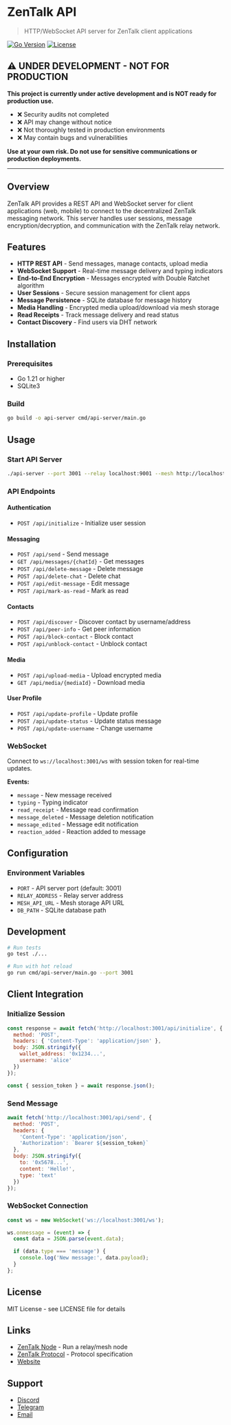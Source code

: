 # ZenTalk API

> HTTP/WebSocket API server for ZenTalk client applications

[![Go Version](https://img.shields.io/badge/Go-1.21+-00ADD8?style=flat&logo=go)](https://go.dev/)
[![License](https://img.shields.io/badge/License-MIT-blue.svg)](LICENSE)

## ⚠️ UNDER DEVELOPMENT - NOT FOR PRODUCTION

**This project is currently under active development and is NOT ready for production use.**

- ❌ Security audits not completed
- ❌ API may change without notice
- ❌ Not thoroughly tested in production environments
- ❌ May contain bugs and vulnerabilities

**Use at your own risk. Do not use for sensitive communications or production deployments.**

---

## Overview

ZenTalk API provides a REST API and WebSocket server for client applications (web, mobile) to connect to the decentralized ZenTalk messaging network. This server handles user sessions, message encryption/decryption, and communication with the ZenTalk relay network.

## Features

- **HTTP REST API** - Send messages, manage contacts, upload media
- **WebSocket Support** - Real-time message delivery and typing indicators
- **End-to-End Encryption** - Messages encrypted with Double Ratchet algorithm
- **User Sessions** - Secure session management for client apps
- **Message Persistence** - SQLite database for message history
- **Media Handling** - Encrypted media upload/download via mesh storage
- **Read Receipts** - Track message delivery and read status
- **Contact Discovery** - Find users via DHT network

## Installation

### Prerequisites

- Go 1.21 or higher
- SQLite3

### Build

```bash
go build -o api-server cmd/api-server/main.go
```

## Usage

### Start API Server

```bash
./api-server --port 3001 --relay localhost:9001 --mesh http://localhost:8081
```

### API Endpoints

#### Authentication
- `POST /api/initialize` - Initialize user session

#### Messaging
- `POST /api/send` - Send message
- `GET /api/messages/{chatId}` - Get messages
- `POST /api/delete-message` - Delete message
- `POST /api/delete-chat` - Delete chat
- `POST /api/edit-message` - Edit message
- `POST /api/mark-as-read` - Mark as read

#### Contacts
- `POST /api/discover` - Discover contact by username/address
- `POST /api/peer-info` - Get peer information
- `POST /api/block-contact` - Block contact
- `POST /api/unblock-contact` - Unblock contact

#### Media
- `POST /api/upload-media` - Upload encrypted media
- `GET /api/media/{mediaId}` - Download media

#### User Profile
- `POST /api/update-profile` - Update profile
- `POST /api/update-status` - Update status message
- `POST /api/update-username` - Change username

### WebSocket

Connect to `ws://localhost:3001/ws` with session token for real-time updates.

**Events:**
- `message` - New message received
- `typing` - Typing indicator
- `read_receipt` - Message read confirmation
- `message_deleted` - Message deletion notification
- `message_edited` - Message edit notification
- `reaction_added` - Reaction added to message

## Configuration

### Environment Variables

- `PORT` - API server port (default: 3001)
- `RELAY_ADDRESS` - Relay server address
- `MESH_API_URL` - Mesh storage API URL
- `DB_PATH` - SQLite database path

## Development

```bash
# Run tests
go test ./...

# Run with hot reload
go run cmd/api-server/main.go --port 3001
```

## Client Integration

### Initialize Session

```javascript
const response = await fetch('http://localhost:3001/api/initialize', {
  method: 'POST',
  headers: { 'Content-Type': 'application/json' },
  body: JSON.stringify({
    wallet_address: '0x1234...',
    username: 'alice'
  })
});

const { session_token } = await response.json();
```

### Send Message

```javascript
await fetch('http://localhost:3001/api/send', {
  method: 'POST',
  headers: {
    'Content-Type': 'application/json',
    'Authorization': `Bearer ${session_token}`
  },
  body: JSON.stringify({
    to: '0x5678...',
    content: 'Hello!',
    type: 'text'
  })
});
```

### WebSocket Connection

```javascript
const ws = new WebSocket('ws://localhost:3001/ws');

ws.onmessage = (event) => {
  const data = JSON.parse(event.data);

  if (data.type === 'message') {
    console.log('New message:', data.payload);
  }
};
```

## License

MIT License - see LICENSE file for details

## Links

- [ZenTalk Node](https://github.com/ZentaChain/zentalk-node) - Run a relay/mesh node
- [ZenTalk Protocol](https://github.com/ZentaChain/zentalk-protocol) - Protocol specification
- [Website](https://zentachain.io)

## Support

- [Discord](https://discord.gg/zentachain)
- [Telegram](https://t.me/ZentaChain)
- [Email](mailto:info@zentachain.io)
